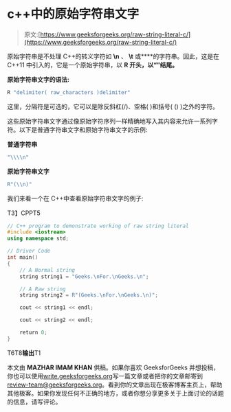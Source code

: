 # c++中的原始字符串文字

> 原文:[https://www.geeksforgeeks.org/raw-string-literal-c/](https://www.geeksforgeeks.org/raw-string-literal-c/)

原始字符串是不处理 C++的转义字符如 **\n** 、 **\t** 或**\**的字符串。因此，这是在 C++11 中引入的，它是一个原始字符串，以 **R 开头，以“”结尾。**

**原始字符串文字的语法:**

```cpp
R "delimiter( raw_characters )delimiter"
```

这里，分隔符是可选的，它可以是除反斜杠(/)、空格( )和括号( () )之外的字符。

这些原始字符串文字通过像原始字符序列一样精确地写入其内容来允许一系列字符。以下是普通字符串文字和原始字符串文字的示例:

**普通字符串**

```cpp
"\\\\n"
```

**原始字符串文字**

```cpp
R"(\\n)"
```

我们来看一个在 C++中查看原始字符串文字的例子:

T3】CPPT5

```cpp
// C++ program to demonstrate working of raw string literal
#include <iostream>
using namespace std;

// Driver Code
int main()
{
    // A Normal string
    string string1 = "Geeks.\nFor.\nGeeks.\n";

    // A Raw string
    string string2 = R"(Geeks.\nFor.\nGeeks.\n)";

    cout << string1 << endl;

    cout << string2 << endl;

    return 0;
}
```

T6T8**输出**T1

本文由 **MAZHAR IMAM KHAN** 供稿。如果你喜欢 GeeksforGeeks 并想投稿，你也可以使用[write.geeksforgeeks.org](http://www.write.geeksforgeeks.org)写一篇文章或者把你的文章邮寄到 review-team@geeksforgeeks.org。看到你的文章出现在极客博客主页上，帮助其他极客。如果你发现任何不正确的地方，或者你想分享更多关于上面讨论的话题的信息，请写评论。